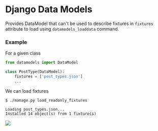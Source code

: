# Django Data Models

Provides DataModel that can't be used to describe fixtures in `fixtures` attribute to load using
`datamodels_loaddata` command.

### Example

For a given class

```python
from datamodels import DataModel

class PostType(DataModel):
    fixtures = ['post_types.json']
    ...
```


We can load fixtures
```
$ ./manage.py load_readonly_fixtures

Loading post_types.json...
Installed 14 object(s) from 1 fixture(s)
```

<a href="https://travis-ci.org/TriplePoint-Software/django-data-models"><img src="https://travis-ci.org/TriplePoint-Software/django-data-models.svg?branch=master"></a>